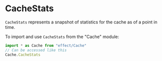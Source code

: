 # CacheStats

`CacheStats` represents a snapshot of statistics for the cache as of a
point in time.

To import and use `CacheStats` from the "Cache" module:

```ts
import * as Cache from "effect/Cache"
// Can be accessed like this
Cache.CacheStats
```
